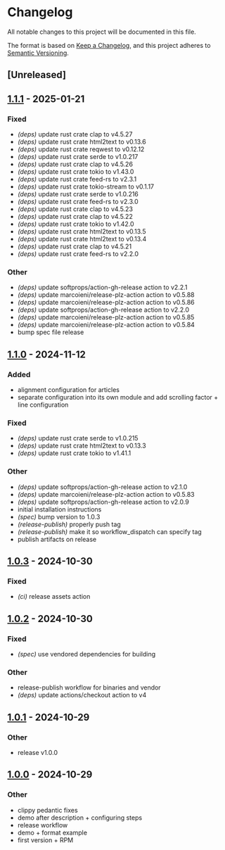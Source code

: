 # Changelog

All notable changes to this project will be documented in this file.

The format is based on [Keep a Changelog](https://keepachangelog.com/en/1.0.0/),
and this project adheres to [Semantic Versioning](https://semver.org/spec/v2.0.0.html).

## [Unreleased]

## [1.1.1](https://github.com/tulilirockz/juicerss/compare/v1.1.0...v1.1.1) - 2025-01-21

### Fixed

- *(deps)* update rust crate clap to v4.5.27
- *(deps)* update rust crate html2text to v0.13.6
- *(deps)* update rust crate reqwest to v0.12.12
- *(deps)* update rust crate serde to v1.0.217
- *(deps)* update rust crate clap to v4.5.26
- *(deps)* update rust crate tokio to v1.43.0
- *(deps)* update rust crate feed-rs to v2.3.1
- *(deps)* update rust crate tokio-stream to v0.1.17
- *(deps)* update rust crate serde to v1.0.216
- *(deps)* update rust crate feed-rs to v2.3.0
- *(deps)* update rust crate clap to v4.5.23
- *(deps)* update rust crate clap to v4.5.22
- *(deps)* update rust crate tokio to v1.42.0
- *(deps)* update rust crate html2text to v0.13.5
- *(deps)* update rust crate html2text to v0.13.4
- *(deps)* update rust crate clap to v4.5.21
- *(deps)* update rust crate feed-rs to v2.2.0

### Other

- *(deps)* update softprops/action-gh-release action to v2.2.1
- *(deps)* update marcoieni/release-plz-action action to v0.5.88
- *(deps)* update marcoieni/release-plz-action action to v0.5.86
- *(deps)* update softprops/action-gh-release action to v2.2.0
- *(deps)* update marcoieni/release-plz-action action to v0.5.85
- *(deps)* update marcoieni/release-plz-action action to v0.5.84
- bump spec file release

## [1.1.0](https://github.com/tulilirockz/juicerss/compare/v1.0.3...v1.1.0) - 2024-11-12

### Added

- alignment configuration for articles
- separate configuration into its own module and add scrolling factor + line configuration

### Fixed

- *(deps)* update rust crate serde to v1.0.215
- *(deps)* update rust crate html2text to v0.13.3
- *(deps)* update rust crate tokio to v1.41.1

### Other

- *(deps)* update softprops/action-gh-release action to v2.1.0
- *(deps)* update marcoieni/release-plz-action action to v0.5.83
- *(deps)* update softprops/action-gh-release action to v2.0.9
- initial installation instructions
- *(spec)* bump version to 1.0.3
- *(release-publish)* properly push tag
- *(release-publish)* make it so workflow_dispatch can specify tag
- publish artifacts on release

## [1.0.3](https://github.com/tulilirockz/juicerss/compare/v1.0.2...v1.0.3) - 2024-10-30

### Fixed

- *(ci)* release assets action

## [1.0.2](https://github.com/tulilirockz/juicerss/compare/v1.0.1...v1.0.2) - 2024-10-30

### Fixed

- *(spec)* use vendored dependencies for building

### Other

- release-publish workflow for binaries and vendor
- *(deps)* update actions/checkout action to v4

## [1.0.1](https://github.com/tulilirockz/juicerss/compare/v1.0.0...v1.0.1) - 2024-10-29

### Other

- release v1.0.0

## [1.0.0](https://github.com/tulilirockz/juicerss/releases/tag/v1.0.0) - 2024-10-29

### Other

- clippy pedantic fixes
- demo after description + configuring steps
- release workflow
- demo + format example
- first version + RPM
